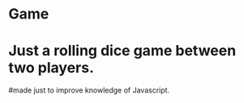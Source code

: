 # Game
# Just a rolling dice game between two players.
#made just to improve knowledge of Javascript. 
